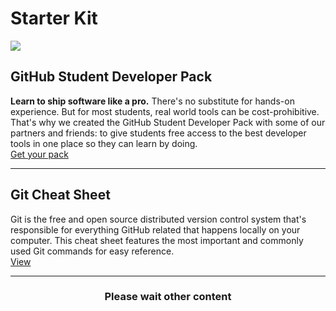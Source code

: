 # Starter Kit

<img src="https://user-images.githubusercontent.com/73097560/115834477-dbab4500-a447-11eb-908a-139a6edaec5c.gif">

## GitHub Student Developer Pack
**Learn to ship software like a pro.** There's no substitute for hands-on experience. But for most students, real world tools can be cost-prohibitive. That's why we created the GitHub Student Developer Pack with some of our partners and friends: to give students free access to the best developer tools in one place so they can learn by doing.<br>
<a href="https://education.github.com/pack">Get your pack</a>

<hr />

## Git Cheat Sheet
Git is the free and open source distributed version control system that's responsible for everything GitHub 
related that happens locally on your computer. This cheat sheet features the most important and commonly 
used Git commands for easy reference.<br>
<a href="https://education.github.com/git-cheat-sheet-education.pdf">View</a>

<hr />

<h3 align="center">Please wait other content</h3>
